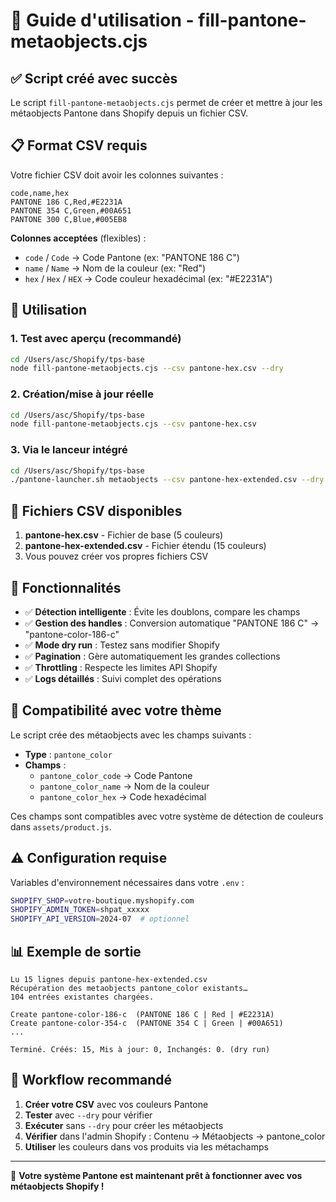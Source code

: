 # 🎨 Guide d'utilisation - fill-pantone-metaobjects.cjs

## ✅ Script créé avec succès

Le script `fill-pantone-metaobjects.cjs` permet de créer et mettre à jour les métaobjects Pantone dans Shopify depuis un fichier CSV.

## 📋 Format CSV requis

Votre fichier CSV doit avoir les colonnes suivantes :

```csv
code,name,hex
PANTONE 186 C,Red,#E2231A
PANTONE 354 C,Green,#00A651
PANTONE 300 C,Blue,#005EB8
```

**Colonnes acceptées** (flexibles) :

- `code` / `Code` → Code Pantone (ex: "PANTONE 186 C")
- `name` / `Name` → Nom de la couleur (ex: "Red")
- `hex` / `Hex` / `HEX` → Code couleur hexadécimal (ex: "#E2231A")

## 🚀 Utilisation

### 1. Test avec aperçu (recommandé)

```bash
cd /Users/asc/Shopify/tps-base
node fill-pantone-metaobjects.cjs --csv pantone-hex.csv --dry
```

### 2. Création/mise à jour réelle

```bash
cd /Users/asc/Shopify/tps-base
node fill-pantone-metaobjects.cjs --csv pantone-hex.csv
```

### 3. Via le lanceur intégré

```bash
cd /Users/asc/Shopify/tps-base
./pantone-launcher.sh metaobjects --csv pantone-hex-extended.csv --dry
```

## 📁 Fichiers CSV disponibles

1. **pantone-hex.csv** - Fichier de base (5 couleurs)
2. **pantone-hex-extended.csv** - Fichier étendu (15 couleurs)
3. Vous pouvez créer vos propres fichiers CSV

## 🔧 Fonctionnalités

- ✅ **Détection intelligente** : Évite les doublons, compare les champs
- ✅ **Gestion des handles** : Conversion automatique "PANTONE 186 C" → "pantone-color-186-c"
- ✅ **Mode dry run** : Testez sans modifier Shopify
- ✅ **Pagination** : Gère automatiquement les grandes collections
- ✅ **Throttling** : Respecte les limites API Shopify
- ✅ **Logs détaillés** : Suivi complet des opérations

## 🎯 Compatibilité avec votre thème

Le script crée des métaobjects avec les champs suivants :

- **Type** : `pantone_color`
- **Champs** :
  - `pantone_color_code` → Code Pantone
  - `pantone_color_name` → Nom de la couleur
  - `pantone_color_hex` → Code hexadécimal

Ces champs sont compatibles avec votre système de détection de couleurs dans `assets/product.js`.

## ⚠️ Configuration requise

Variables d'environnement nécessaires dans votre `.env` :

```bash
SHOPIFY_SHOP=votre-boutique.myshopify.com
SHOPIFY_ADMIN_TOKEN=shpat_xxxxx
SHOPIFY_API_VERSION=2024-07  # optionnel
```

## 📊 Exemple de sortie

```text
Lu 15 lignes depuis pantone-hex-extended.csv
Récupération des metaobjects pantone_color existants…
104 entrées existantes chargées.

Create pantone-color-186-c  (PANTONE 186 C | Red | #E2231A)
Create pantone-color-354-c  (PANTONE 354 C | Green | #00A651)
...

Terminé. Créés: 15, Mis à jour: 0, Inchangés: 0. (dry run)
```

## 🔄 Workflow recommandé

1. **Créer votre CSV** avec vos couleurs Pantone
2. **Tester** avec `--dry` pour vérifier
3. **Exécuter** sans `--dry` pour créer les métaobjects
4. **Vérifier** dans l'admin Shopify : Contenu → Métaobjects → pantone_color
5. **Utiliser** les couleurs dans vos produits via les métachamps

---

🎨 **Votre système Pantone est maintenant prêt à fonctionner avec vos métaobjects Shopify !**
